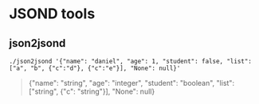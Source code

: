 # JSOND tools

## json2jsond

`./json2jsond '{"name": "daniel", "age": 1, "student": false, "list": ["a", "b", {"c":"d"}, {"c":"e"}], "None": null}'`
>{"name": "string", "age": "integer", "student": "boolean", "list": ["string", {"c": "string"}], "None": null}
